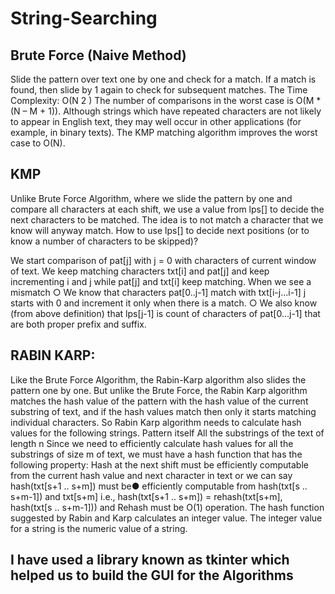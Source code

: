 # String-Searching


## Brute Force (Naive Method)
Slide the pattern over text one by one and check for a match. If a match is found, then slide by 1
again to check for subsequent matches.
The Time Complexity: O(N 2 )
The number of comparisons in the worst case is O(M * (N – M + 1)). Although strings which
have repeated characters are not likely to appear in English text, they may well occur in other
applications (for example, in binary texts). The KMP matching algorithm improves the worst
case to O(N).


## KMP
Unlike Brute Force Algorithm, where we slide the pattern by one and compare all characters at
each shift, we use a value from lps[] to decide the next characters to be matched. The idea is to
not match a character that we know will anyway match.
How to use lps[] to decide next positions (or to know a number of characters to be skipped)?

We start comparison of pat[j] with j = 0 with characters of current window of text.
We keep matching characters txt[i] and pat[j] and keep incrementing i and j while pat[j]
and txt[i] keep matching.
When we see a mismatch
○ We know that characters pat[0..j-1] match with txt[i-j...i-1] j starts with 0 and
increment it only when there is a match.
○ We also know (from above definition) that lps[j-1] is count of characters of
pat[0...j-1] that are both proper prefix and suffix.


## RABIN KARP:
Like the Brute Force Algorithm, the Rabin-Karp algorithm also slides the pattern one by
one. But unlike the Brute Force, the Rabin Karp algorithm matches the hash value of the
pattern with the hash value of the current substring of text, and if the hash values match
then only it starts matching individual characters. So Rabin Karp algorithm needs to
calculate hash values for the following strings.
Pattern itself
All the substrings of the text of length n
Since we need to efficiently calculate hash values for all the substrings of
size m of text, we must have a hash function that has the following
property:
Hash at the next shift must be efficiently computable from the current hash
value and next character in text or we can say hash(txt[s+1 .. s+m]) must be●
efficiently computable from hash(txt[s .. s+m-1]) and txt[s+m] i.e.,
hash(txt[s+1 .. s+m]) = rehash(txt[s+m], hash(txt[s .. s+m-1])) and
Rehash must be O(1) operation.
The hash function suggested by Rabin and Karp calculates an integer value. The integer value
for a string is the numeric value of a string.


## I have used a library known as tkinter which helped us to build the GUI for the Algorithms
